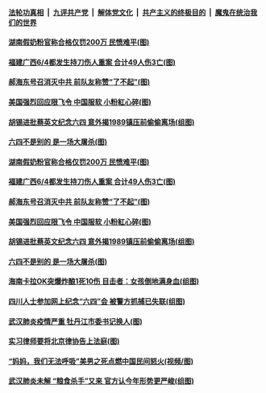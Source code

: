 ####  [法轮功真相](../../../../basic/blob/master/README.md?t=06060201) &nbsp;|&nbsp; [九评共产党](../../../../9ping.md/blob/master/README.md?t=06060201) &nbsp;|&nbsp; [解体党文化](../../../../jtdwh.md/blob/master/README.md?t=06060201)  &nbsp;|&nbsp; [共产主义的终极目的](../../../../gczydzjmd.md/blob/master/README.md?t=06060201) &nbsp;|&nbsp; [魔鬼在统治我们的世界](../../../../mgztzwmdsj.md/blob/master/README.md?t=06060201) 

#### [湖南假奶粉官称合格仅罚200万 民愤难平(图)](../pages/p1/935600.md?t=06060201) 

#### [福建广西6/4都发生持刀伤人重案 合计49人伤3亡(图)](../pages/p1/935605.md?t=06060201) 

#### [郝海东号召消灭中共 前队友称赞“了不起”(图)](../pages/p1/935573.md?t=06060201) 

#### [美国强烈回应限飞令 中国服软 小粉紅心碎(图)](../pages/p1/935539.md?t=06060201) 

#### [胡锡进批蔡英文纪念六四 意外揭1989镇压前偷偷离场(组图)](../pages/p1/935507.md?t=06060201) 

#### [六四不是别的 是一场大屠杀(图)](../pages/p1/935503.md?t=06060201) 

#### [湖南假奶粉官称合格仅罚200万 民愤难平(图)](../pages/p1/935600.md?t=06060201) 


#### [福建广西6/4都发生持刀伤人重案 合计49人伤3亡(图)](../pages/p1/935605.md?t=06060201) 

#### [郝海东号召消灭中共 前队友称赞“了不起”(图)](../pages/p1/935573.md?t=06060201) 

#### [美国强烈回应限飞令 中国服软 小粉紅心碎(图)](../pages/p1/935539.md?t=06060201) 


#### [胡锡进批蔡英文纪念六四 意外揭1989镇压前偷偷离场(组图)](../pages/p1/935507.md?t=06060201) 



#### [六四不是别的 是一场大屠杀(图)](../pages/p1/935503.md?t=06060201) 

#### [海南卡拉OK突爆炸酿1死10伤 目击者：女孩倒地满身血(组图)](../pages/p1/935499.md?t=06060201) 


#### [四川人士参加网上纪念“六四”会 被警方抓捕已失联(组图)](../pages/p1/935491.md?t=06060201) 


#### [武汉肺炎疫情严重 牡丹江市委书记换人(图)](../pages/p1/935456.md?t=06060201) 

#### [实习律师要将北京律协告上法庭(图)](../pages/p1/935418.md?t=06060201) 



#### [“妈妈，我们无法呼吸”美男之死点燃中国民间怒火(视频/图)](../pages/p1/935394.md?t=06060201) 

#### [武汉肺炎未解 “粮食杀手”又来 官方认今年形势更严峻(组图)](../pages/p1/935381.md?t=06060201) 

